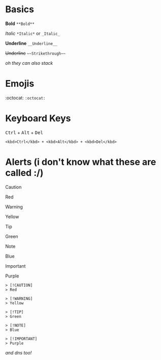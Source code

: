 # Basics
**Bold**
`**Bold**`

*Italic*
`*Italic*` or `_Italic_`

__Underline__
`__Underline__`

~~Underline~~
`~~Strikethrough~~`

*oh they can also stack*

# Emojis
:octocat: `:octocat:`

# Keyboard Keys
<kbd>Ctrl</kbd> + <kbd>Alt</kbd> + <kbd>Del</kbd>
```
<kbd>Ctrl</kbd> + <kbd>Alt</kbd> + <kbd>Del</kbd>
```

# Alerts (i don't know what these are called :/)
> [!CAUTION]
> Red

> [!WARNING]
> Yellow

> [!TIP]
> Green

> [!NOTE]
> Blue

> [!IMPORTANT]
> Purple

```
> [!CAUTION]
> Red

> [!WARNING]
> Yellow

> [!TIP]
> Green

> [!NOTE]
> Blue

> [!IMPORTANT]
> Purple
```

*and dns too!*